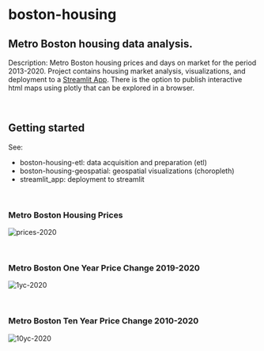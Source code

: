 # boston-housing

## Metro Boston housing data analysis.   

Description:
Metro Boston housing prices and days on market for the period 2013-2020. Project contains housing market analysis, visualizations, and deployment to a [Streamlit App](https://share.streamlit.io/nchowes/boston-housing/main). There is the option to publish interactive html maps using plotly that can be explored in a browser.  

&nbsp;

## Getting started

See: 
+ boston-housing-etl: data acquisition and preparation (etl)
+ boston-housing-geospatial: geospatial visualizations (choropleth)
+ streamlit_app: deployment to streamlit

&nbsp;

### Metro Boston Housing Prices 
![prices-2020](sample/2020-boston-housing-median.svg)

&nbsp;

### Metro Boston One Year Price Change 2019-2020
![1yc-2020](sample/boston-housing-1yc.svg)

&nbsp;

### Metro Boston Ten Year Price Change 2010-2020
![10yc-2020](sample/boston-housing-10yc.svg)